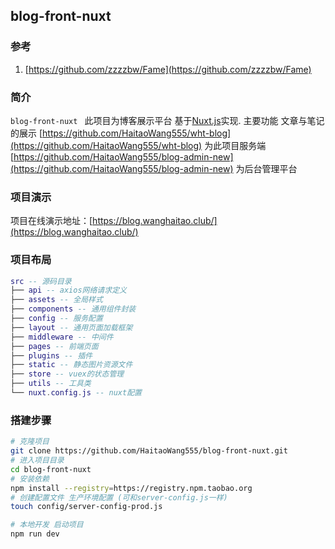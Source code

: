 ## blog-front-nuxt 

### 参考
 1. [https://github.com/zzzzbw/Fame](https://github.com/zzzzbw/Fame)

### 简介
`blog-front-nuxt ` 此项目为博客展示平台 基于[Nuxt.js](https://nuxtjs.org)实现. 主要功能 文章与笔记的展示
[https://github.com/HaitaoWang555/wht-blog](https://github.com/HaitaoWang555/wht-blog) 为此项目服务端
[https://github.com/HaitaoWang555/blog-admin-new](https://github.com/HaitaoWang555/blog-admin-new) 为后台管理平台

### 项目演示
项目在线演示地址：[https://blog.wanghaitao.club/](https://blog.wanghaitao.club/)

### 项目布局
``` lua
src -- 源码目录
├── api -- axios网络请求定义
├── assets -- 全局样式
├── components -- 通用组件封装
├── config -- 服务配置
├── layout -- 通用页面加载框架
├── middleware -- 中间件
├── pages -- 前端页面
├── plugins -- 插件
├── static -- 静态图片资源文件 
├── store -- vuex的状态管理
├── utils -- 工具类
└── nuxt.config.js -- nuxt配置

```

### 搭建步骤
```bash
# 克隆项目
git clone https://github.com/HaitaoWang555/blog-front-nuxt.git
# 进入项目目录
cd blog-front-nuxt
# 安装依赖
npm install --registry=https://registry.npm.taobao.org
# 创建配置文件 生产环境配置 (可和server-config.js一样)
touch config/server-config-prod.js

# 本地开发 启动项目
npm run dev
```